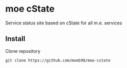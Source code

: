# moe cState

Service status site based on cState for all m.e. services

## Install

Clone repository

```
git clone https://github.com/moeb98/moe-cstate
```
